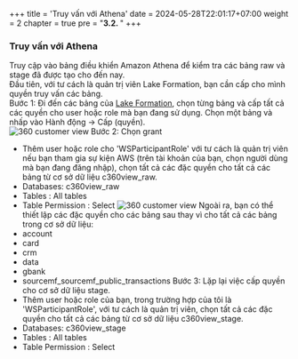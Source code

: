 +++
title = 'Truy vấn với Athena'
date = 2024-05-28T22:01:17+07:00
weight = 2
chapter = true
pre = "<b>3.2. </b>"
+++

### Truy vấn với Athena
Truy cập vào bảng điều khiển Amazon Athena để kiểm tra các bảng raw và stage đã được tạo cho đến nay.  
Đầu tiên, với tư cách là quản trị viên Lake Formation, bạn cần cấp cho mình quyền truy vấn các bảng.  
Bước 1: Đi đến các bảng của [Lake Formation](https://us-west-2.console.aws.amazon.com/lakeformation/home?region=us-west-2#tables), chọn từng bảng và cấp tất cả các quyền cho  user hoặc role mà bạn đang sử dụng. Chọn một bảng và nhấp vào Hành động -> Cấp (quyền).  
![360 customer view](https://vuha7394.github.io/workshop-aws2/images/assets/113.png) 
Bước 2: Chọn grant  
+ Thêm user hoặc role cho 'WSParticipantRole' với tư cách là quản trị viên nếu bạn tham gia sự kiện AWS (trên tài khoản của bạn, chọn người dùng mà bạn đang đăng nhập), chọn tất cả các đặc quyền cho tất cả các bảng từ cơ sở dữ liệu c360view_raw.
+ Databases: c360view_raw
+ Tables : All tables
+ Table Permission : Select
![360 customer view](https://vuha7394.github.io/workshop-aws2/images/assets/114.png) 
Ngoài ra, bạn có thể thiết lập các đặc quyền cho các bảng sau thay vì cho tất cả các bảng trong cơ sở dữ liệu:  
+ account
+ card
+ crm
+ data
+ gbank
+ sourcemf_sourcemf_public_transactions
Bước 3: Lặp lại việc cấp quyền cho cơ sở dữ liệu stage.  
+ Thêm user hoặc role của bạn, trong trường hợp của tôi là 'WSParticipantRole', với tư cách là quản trị viên, chọn tất cả các đặc quyền cho tất cả các bảng từ cơ sở dữ liệu c360view_stage.
+ Databases: c360view_stage
+ Tables : All tables
+ Table Permission : Select